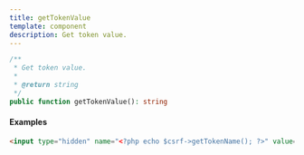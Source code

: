 ```yaml
---
title: getTokenValue
template: component
description: Get token value.
---
```


```php
/**
 * Get token value.
 *
 * @return string
 */
public function getTokenValue(): string
```

#### Examples

```html
<input type="hidden" name="<?php echo $csrf->getTokenName(); ?>" value="<?php echo $csrf->getTokenValue(); ?>" />
```
